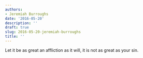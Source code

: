 ```yaml
---
authors:
- Jeremiah Burroughs
date: '2016-05-20'
description: ''
draft: true
slug: 2016-05-20-jeremiah-burroughs
title: ''
---
```

Let it be as great an affliction as it will, it is not as great as your sin.



